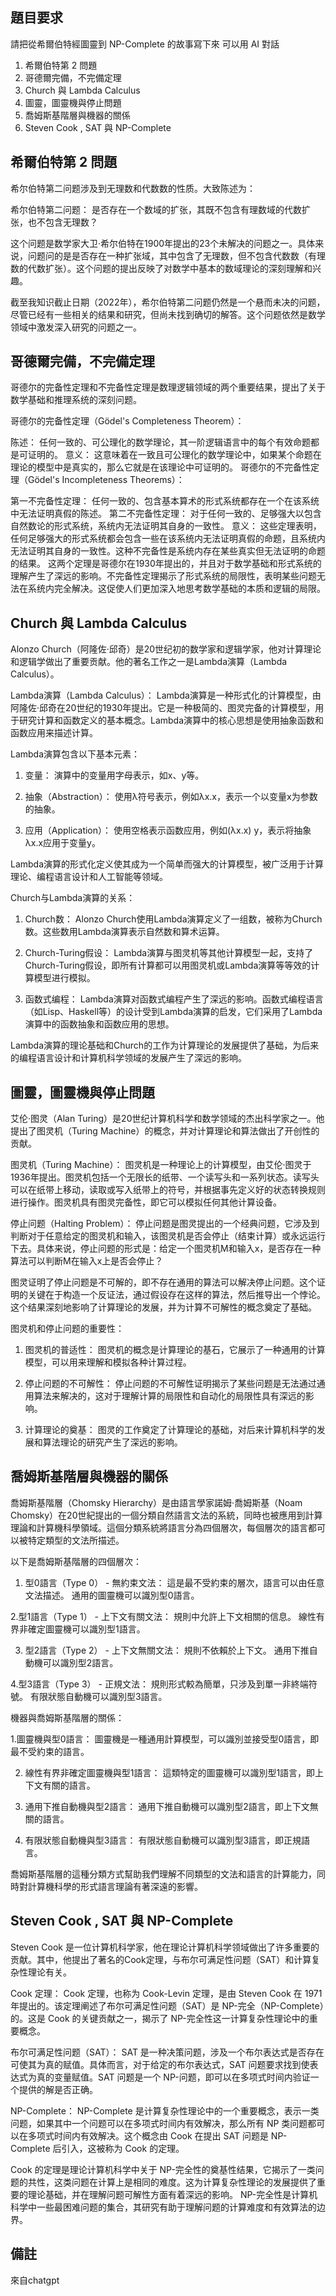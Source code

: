 ## 題目要求
請把從希爾伯特經圖靈到 NP-Complete 的故事寫下來
可以用 AI 對話
1. 希爾伯特第 2 問題
2. 哥德爾完備，不完備定理
3. Church 與 Lambda Calculus
4. 圖靈，圖靈機與停止問題
5. 喬姆斯基階層與機器的關係
6. Steven Cook , SAT 與 NP-Complete

## 希爾伯特第 2 問題
希尔伯特第二问题涉及到无理数和代数数的性质。大致陈述为：

希尔伯特第二问题： 是否存在一个数域的扩张，其既不包含有理数域的代数扩张，也不包含无理数？

这个问题是数学家大卫·希尔伯特在1900年提出的23个未解决的问题之一。具体来说，问题问的是是否存在一种扩张域，其中包含了无理数，但不包含代数数（有理数的代数扩张）。这个问题的提出反映了对数学中基本的数域理论的深刻理解和兴趣。

截至我知识截止日期（2022年），希尔伯特第二问题仍然是一个悬而未决的问题，尽管已经有一些相关的结果和研究，但尚未找到确切的解答。这个问题依然是数学领域中激发深入研究的问题之一。

## 哥德爾完備，不完備定理
哥德尔的完备性定理和不完备性定理是数理逻辑领域的两个重要结果，提出了关于数学基础和推理系统的深刻问题。

哥德尔的完备性定理（Gödel's Completeness Theorem）：

陈述： 任何一致的、可公理化的数学理论，其一阶逻辑语言中的每个有效命题都是可证明的。
意义： 这意味着在一致且可公理化的数学理论中，如果某个命题在理论的模型中是真实的，那么它就是在该理论中可证明的。
哥德尔的不完备性定理（Gödel's Incompleteness Theorems）：

第一不完备性定理： 任何一致的、包含基本算术的形式系统都存在一个在该系统中无法证明真假的陈述。
第二不完备性定理： 对于任何一致的、足够强大以包含自然数论的形式系统，系统内无法证明其自身的一致性。
意义： 这些定理表明，任何足够强大的形式系统都会包含一些在该系统内无法证明真假的命题，且系统内无法证明其自身的一致性。这种不完备性是系统内存在某些真实但无法证明的命题的结果。
这两个定理是哥德尔在1930年提出的，并且对于数学基础和形式系统的理解产生了深远的影响。不完备性定理揭示了形式系统的局限性，表明某些问题无法在系统内完全解决。这促使人们更加深入地思考数学基础的本质和逻辑的局限。

## Church 與 Lambda Calculus
Alonzo Church（阿隆佐·邱奇）是20世纪初的数学家和逻辑学家，他对计算理论和逻辑学做出了重要贡献。他的著名工作之一是Lambda演算（Lambda Calculus）。

Lambda演算（Lambda Calculus）：
Lambda演算是一种形式化的计算模型，由阿隆佐·邱奇在20世纪的1930年提出。它是一种极简的、图灵完备的计算模型，用于研究计算和函数定义的基本概念。Lambda演算中的核心思想是使用抽象函数和函数应用来描述计算。

Lambda演算包含以下基本元素：

1. 变量： 演算中的变量用字母表示，如x、y等。

2. 抽象（Abstraction）： 使用λ符号表示，例如λx.x，表示一个以变量x为参数的抽象。

3. 应用（Application）： 使用空格表示函数应用，例如(λx.x) y，表示将抽象λx.x应用于变量y。

Lambda演算的形式化定义使其成为一个简单而强大的计算模型，被广泛用于计算理论、编程语言设计和人工智能等领域。

Church与Lambda演算的关系：
1. Church数： Alonzo Church使用Lambda演算定义了一组数，被称为Church数。这些数用Lambda演算表示自然数和算术运算。

2. Church-Turing假设： Lambda演算与图灵机等其他计算模型一起，支持了Church-Turing假设，即所有计算都可以用图灵机或Lambda演算等等效的计算模型进行模拟。

3. 函数式编程： Lambda演算对函数式编程产生了深远的影响。函数式编程语言（如Lisp、Haskell等）的设计受到Lambda演算的启发，它们采用了Lambda演算中的函数抽象和函数应用的思想。

Lambda演算的理论基础和Church的工作为计算理论的发展提供了基础，为后来的编程语言设计和计算机科学领域的发展产生了深远的影响。

## 圖靈，圖靈機與停止問題
艾伦·图灵（Alan Turing）是20世纪计算机科学和数学领域的杰出科学家之一。他提出了图灵机（Turing Machine）的概念，并对计算理论和算法做出了开创性的贡献。

图灵机（Turing Machine）：
图灵机是一种理论上的计算模型，由艾伦·图灵于1936年提出。图灵机包括一个无限长的纸带、一个读写头和一系列状态。读写头可以在纸带上移动，读取或写入纸带上的符号，并根据事先定义好的状态转换规则进行操作。图灵机具有图灵完备性，即它可以模拟任何其他计算设备。

停止问题（Halting Problem）：
停止问题是图灵提出的一个经典问题，它涉及到判断对于任意给定的图灵机和输入，该图灵机是否会停止（结束计算）或永远运行下去。具体来说，停止问题的形式是：给定一个图灵机M和输入x，是否存在一种算法可以判断M在输入x上是否会停止？

图灵证明了停止问题是不可解的，即不存在通用的算法可以解决停止问题。这个证明的关键在于构造一个反证法，通过假设存在这样的算法，然后推导出一个悖论。这个结果深刻地影响了计算理论的发展，并为计算不可解性的概念奠定了基础。

图灵机和停止问题的重要性：
1. 图灵机的普适性： 图灵机的概念是计算理论的基石，它展示了一种通用的计算模型，可以用来理解和模拟各种计算过程。

2. 停止问题的不可解性： 停止问题的不可解性证明揭示了某些问题是无法通过通用算法来解决的，这对于理解计算的局限性和自动化的局限性具有深远的影响。

3. 计算理论的奠基： 图灵的工作奠定了计算理论的基础，对后来计算机科学的发展和算法理论的研究产生了深远的影响。

## 喬姆斯基階層與機器的關係
喬姆斯基階層（Chomsky Hierarchy）是由語言學家諾姆·喬姆斯基（Noam Chomsky）在20世紀提出的一個分類自然語言文法的系統，同時也被應用到計算理論和計算機科學領域。這個分類系統將語言分為四個層次，每個層次的語言都可以被特定類型的文法所描述。

以下是喬姆斯基階層的四個層次：

1. 型0語言（Type 0） - 無約束文法：
這是最不受約束的層次，語言可以由任意文法描述。
通用的圖靈機可以識別型0語言。

2.型1語言（Type 1） - 上下文有關文法：
規則中允許上下文相關的信息。
線性有界非確定圖靈機可以識別型1語言。

3. 型2語言（Type 2） - 上下文無關文法：
規則不依賴於上下文。
通用下推自動機可以識別型2語言。

4.型3語言（Type 3） - 正規文法：
規則形式較為簡單，只涉及到單一非終端符號。
有限狀態自動機可以識別型3語言。

機器與喬姆斯基階層的關係：

1.圖靈機與型0語言：
圖靈機是一種通用計算模型，可以識別並接受型0語言，即最不受約束的語言。

2. 線性有界非確定圖靈機與型1語言：
這類特定的圖靈機可以識別型1語言，即上下文有關的語言。

3. 通用下推自動機與型2語言：
通用下推自動機可以識別型2語言，即上下文無關的語言。

4. 有限狀態自動機與型3語言：
有限狀態自動機可以識別型3語言，即正規語言。

喬姆斯基階層的這種分類方式幫助我們理解不同類型的文法和語言的計算能力，同時對計算機科學的形式語言理論有著深遠的影響。

## Steven Cook , SAT 與 NP-Complete
Steven Cook 是一位计算机科学家，他在理论计算机科学领域做出了许多重要的贡献。其中，他提出了著名的Cook定理，与布尔可满足性问题（SAT）和计算复杂性理论有关。

Cook 定理：
Cook 定理，也称为 Cook-Levin 定理，是由 Steven Cook 在 1971 年提出的。该定理阐述了布尔可满足性问题（SAT）是 NP-完全（NP-Complete）的。这是 Cook 的关键贡献之一，揭示了 NP-完全性这一计算复杂性理论中的重要概念。

布尔可满足性问题（SAT）：
SAT 是一种决策问题，涉及一个布尔表达式是否存在可使其为真的赋值。具体而言，对于给定的布尔表达式，SAT 问题要求找到使表达式为真的变量赋值。SAT 问题是一个 NP-问题，即可以在多项式时间内验证一个提供的解是否正确。

NP-Complete：
NP-Complete 是计算复杂性理论中的一个重要概念，表示一类问题，如果其中一个问题可以在多项式时间内有效解决，那么所有 NP 类问题都可以在多项式时间内有效解决。这个概念由 Cook 在提出 SAT 问题是 NP-Complete 后引入，这被称为 Cook 的定理。

Cook 的定理是理论计算机科学中关于 NP-完全性的奠基性结果，它揭示了一类问题的共性，这类问题在计算上是相同的难度。这为计算复杂性理论的发展提供了重要的理论基础，并在理解问题可解性方面有着深远的影响。 NP-完全性是计算机科学中一些最困难问题的集合，其研究有助于理解问题的计算难度和有效算法的边界。

## 備註
來自chatgpt









